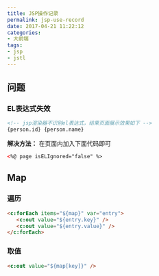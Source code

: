 ```yaml
---
title: JSP操作记录
permalink: jsp-use-record
date: 2017-04-21 11:22:12
categories:
- 大前端
tags:
- jsp
- jstl
---
```

## 问题
### EL表达式失效
```html
<!-- jsp渲染器不识别el表达式，结果页面展示效果如下 -->
{person.id} {person.name}
```
**解决方法：**
在页面内加入下面代码即可
```html
<%@ page isELIgnored="false" %>
```
## Map
### 遍历
```html
<c:forEach items="${map}" var="entry">  
   <c:out value="${entry.key}" />  
   <c:out value="${entry.value}" />  
</c:forEach>  
```
### 取值
```html
<c:out value="${map[key]}" />
```
